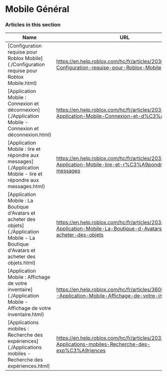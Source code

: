 # Mobile Général  
### Articles in this section
Name|URL
-|-
[Configuration requise pour Roblox Mobile](./Configuration requise pour Roblox Mobile.html) |https://en.help.roblox.com/hc/fr/articles/203625474-Configuration-requise-pour-Roblox-Mobile
[Application Mobile : Connexion et déconnexion](./Application Mobile - Connexion et déconnexion.html) |https://en.help.roblox.com/hc/fr/articles/203313450-Application-Mobile-Connexion-et-d%C3%A9connexion
[Application Mobile : lire et répondre aux messages](./Application Mobile - lire et répondre aux messages.html) |https://en.help.roblox.com/hc/fr/articles/203313550-Application-Mobile-lire-et-r%C3%A9pondre-aux-messages
[Application Mobile : La Boutique d'Avatars et acheter des objets](./Application Mobile - La Boutique d'Avatars et acheter des objets.html) |https://en.help.roblox.com/hc/fr/articles/203313500-Application-Mobile-La-Boutique-d-Avatars-et-acheter-des-objets
[Application Mobile : Affichage de votre inventaire](./Application Mobile - Affichage de votre inventaire.html) |https://en.help.roblox.com/hc/fr/articles/360000344426-Application-Mobile-Affichage-de-votre-inventaire
[Applications mobiles : Recherche des expériences](./Applications mobiles - Recherche des expériences.html) |https://en.help.roblox.com/hc/fr/articles/203313460-Applications-mobiles-Recherche-des-exp%C3%A9riences